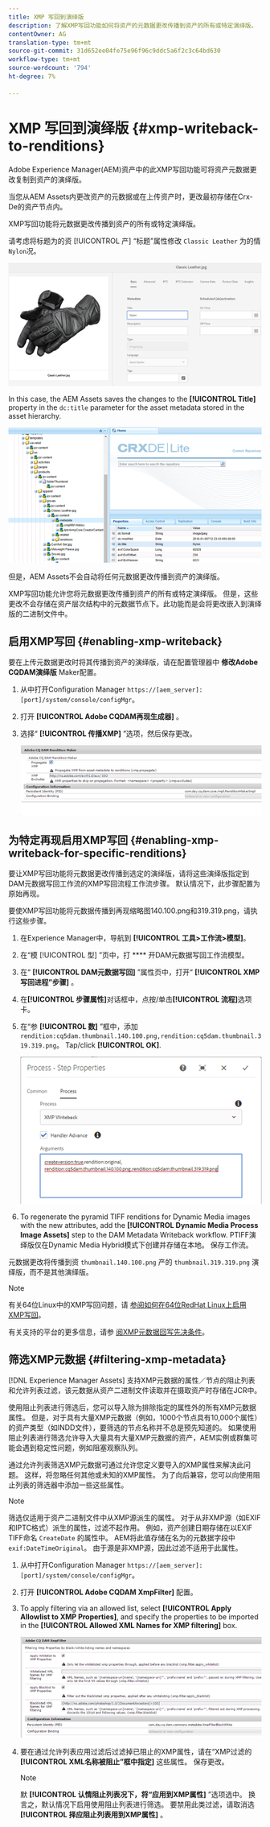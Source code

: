 ```yaml
---
title: XMP 写回到演绎版
description: 了解XMP写回功能如何将资产的元数据更改传播到资产的所有或特定演绎版。
contentOwner: AG
translation-type: tm+mt
source-git-commit: 31d652ee04fe75e96f96c9ddc5a6f2c3c64bd630
workflow-type: tm+mt
source-wordcount: '794'
ht-degree: 7%

---
```



# XMP 写回到演绎版 {#xmp-writeback-to-renditions}

Adobe Experience Manager(AEM)资产中的此XMP写回功能可将资产元数据更改复制到资产的演绎版。

当您从AEM Assets内更改资产的元数据或在上传资产时，更改最初存储在Crx-De的资产节点内。

XMP写回功能将元数据更改传播到资产的所有或特定演绎版。

请考虑将标题为的资 [!UICONTROL 产] “标题”属性修改 `Classic Leather` 为的情 `Nylon`况。

![元数据](assets/metadata.png)

In this case, the AEM Assets saves the changes to the **[!UICONTROL Title]** property in the `dc:title` parameter for the asset metadata stored in the asset hierarchy.

![metadata_stored](assets/metadata_stored.png)

但是，AEM Assets不会自动将任何元数据更改传播到资产的演绎版。

XMP写回功能允许您将元数据更改传播到资产的所有或特定演绎版。 但是，这些更改不会存储在资产层次结构中的元数据节点下。此功能而是会将更改嵌入到演绎版的二进制文件中。

## 启用XMP写回 {#enabling-xmp-writeback}

要在上传元数据更改时将其传播到资产的演绎版，请在配置管理器中 **修改Adobe CQDAM演绎版** Maker配置。

1. 从中打开Configuration Manager `https://[aem_server]:[port]/system/console/configMgr`。
1. 打开 **[!UICONTROL Adobe CQDAM再现生成器]** 。
1. 选择“ **[!UICONTROL 传播XMP]** ”选项，然后保存更改。

   ![chlimage_1-346](assets/chlimage_1-346.png)

## 为特定再现启用XMP写回 {#enabling-xmp-writeback-for-specific-renditions}

要让XMP写回功能将元数据更改传播到选定的演绎版，请将这些演绎版指定到DAM元数据写回工作流的XMP写回流程工作流步骤。 默认情况下，此步骤配置为原始再现。

要使XMP写回功能将元数据传播到再现缩略图140.100.png和319.319.png，请执行这些步骤。

1. 在Experience Manager中，导航到 **[!UICONTROL 工具>工作流>模型]**。
1. 在“模 [!UICONTROL 型] ”页中，打 **** 开DAM元数据写回工作流模型。
1. 在“ **[!UICONTROL DAM元数据写回]** ”属性页中，打开“ **[!UICONTROL XMP写回进程”步骤]** 。
1. 在&#x200B;**[!UICONTROL 步骤属性]**&#x200B;对话框中，点按/单击&#x200B;**[!UICONTROL 流程]**&#x200B;选项卡。
1. 在“参 **[!UICONTROL 数]** ”框中，添加 `rendition:cq5dam.thumbnail.140.100.png,rendition:cq5dam.thumbnail.319.319.png`。 Tap/click **[!UICONTROL OK]**.

   ![step_properties](assets/step_properties.png)

1. To regenerate the pyramid TIFF renditions for Dynamic Media images with the new attributes, add the **[!UICONTROL Dynamic Media Process Image Assets]** step to the DAM Metadata Writeback workflow.
PTIFF演绎版仅在Dynamic Media Hybrid模式下创建并存储在本地。 保存工作流。

元数据更改将传播到资 `thumbnail.140.100.png` 产的 `thumbnail.319.319.png` 演绎版，而不是其他演绎版。

>[!NOTE]
>
>有关64位Linux中的XMP写回问题，请 [参阅如何在64位RedHat Linux上启用XMP写回](https://helpx.adobe.com/experience-manager/kb/enable-xmp-write-back-64-bit-redhat.html)。
>
>有关支持的平台的更多信息，请参 [阅XMP元数据回写先决条件](/help/sites-deploying/technical-requirements.md#requirements-for-aem-assets-xmp-metadata-write-back)。

## 筛选XMP元数据 {#filtering-xmp-metadata}

[!DNL Experience Manager Assets] 支持XMP元数据的属性／节点的阻止列表和允许列表过滤，该元数据从资产二进制文件读取并在摄取资产时存储在JCR中。

使用阻止列表进行筛选后，您可以导入除为排除指定的属性外的所有XMP元数据属性。 但是，对于具有大量XMP元数据（例如，1000个节点具有10,000个属性）的资产类型（如INDD文件），要筛选的节点名称并不总是预先知道的。 如果使用阻止列表进行筛选允许导入大量具有大量XMP元数据的资产，AEM实例或群集可能会遇到稳定性问题，例如阻塞观察队列。

通过允许列表筛选XMP元数据可通过允许您定义要导入的XMP属性来解决此问题。 这样，将忽略任何其他或未知的XMP属性。 为了向后兼容，您可以向使用阻止列表的筛选器中添加一些这些属性。

>[!NOTE]
>
>筛选仅适用于资产二进制文件中从XMP源派生的属性。 对于从非XMP源（如EXIF和IPTC格式）派生的属性，过滤不起作用。 例如，资产创建日期存储在以EXIF TIFF命名 `CreateDate` 的属性中。 AEM将此值存储在名为的元数据字段中 `exif:DateTimeOriginal`。 由于源是非XMP源，因此过滤不适用于此属性。

1. 从中打开Configuration Manager `https://[aem_server]:[port]/system/console/configMgr`。
1. 打开 **[!UICONTROL Adobe CQDAM XmpFilter]** 配置。
1. To apply filtering via an allowed list, select **[!UICONTROL Apply Allowlist to XMP Properties]**, and specify the properties to be imported in the **[!UICONTROL Allowed XML Names for XMP filtering]** box.

   ![chlimage_1-349](assets/chlimage_1-347.png)

1. 要在通过允许列表应用过滤后过滤掉已阻止的XMP属性，请在“XMP过滤的 **[!UICONTROL XML名称被阻止”框中指定]** 这些属性。 保存更改。

   >[!NOTE]
   >
   >默 **[!UICONTROL 认情阻止列表况下，将“应用到XMP属性]** ”选项选中。 换言之，默认情况下启用使用阻止列表进行筛选。 要禁用此类过滤，请取消选 **[!UICONTROL 择应阻止列表用到XMP属性]** 。
